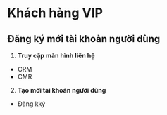 # Khách hàng VIP

## Đăng ký mới tài khoản người dùng

1. **Truy cập màn hình liên hệ**

* CRM
* CMR

2. **Tạo mới tài khoản người dùng**

* Đăng kký
